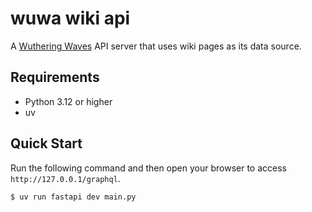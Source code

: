 # wuwa wiki api

A [Wuthering Waves](https://wutheringwaves.kurogames.com/) API server that uses
wiki pages as its data source.

## Requirements

- Python 3.12 or higher
- uv

## Quick Start

Run the following command and then open your browser to access
`http://127.0.0.1/graphql`.

```
$ uv run fastapi dev main.py
```
